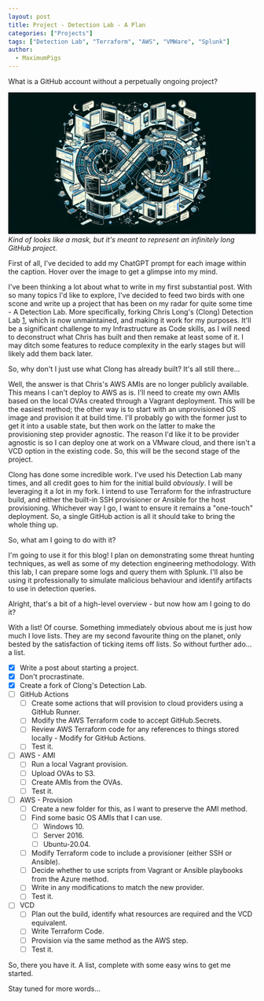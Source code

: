 ```yaml
---
layout: post
title: Project - Detection Lab - A Plan
categories: ["Projects"]
tags: ["Detection Lab", "Terraform", "AWS", "VMWare", "Splunk"]
author:
  - MaximumPigs
---
```


What is a GitHub account without a perpetually ongoing project?

![Infinite Project](/assets/images/infinite_github.webp "Please make me a picture that embodies a never-ending GitHub project. Do not include any words on the picture. Make sure it will look good against a black background and make it 1024wx512h pixels in size.")  
*Kind of looks like a mask, but it's meant to represent an infinitely long GitHub project.*

First of all, I've decided to add my ChatGPT prompt for each image within the caption. Hover over the image to get a glimpse into my mind.

I've been thinking a lot about what to write in my first substantial post. With so many topics I'd like to explore, I've decided to feed two birds with one scone and write up a project that has been on my radar for quite some time - A Detection Lab. More specifically, forking Chris Long's (Clong) Detection Lab [1], which is now unmaintained, and making it work for my purposes. It'll be a significant challenge to my Infrastructure as Code skills, as I will need to deconstruct what Chris has built and then remake at least some of it. I may ditch some features to reduce complexity in the early stages but will likely add them back later.

So, why don't I just use what Clong has already built? It's all still there...

Well, the answer is that Chris's AWS AMIs are no longer publicly available. This means I can't deploy to AWS as is. I'll need to create my own AMIs based on the local OVAs created through a Vagrant deployment. This will be the easiest method; the other way is to start with an unprovisioned OS image and provision it at build time. I'll probably go with the former just to get it into a usable state, but then work on the latter to make the provisioning step provider agnostic. The reason I'd like it to be provider agnostic is so I can deploy one at work on a VMware cloud, and there isn't a VCD option in the existing code. So, this will be the second stage of the project.

Clong has done some incredible work. I've used his Detection Lab many times, and all credit goes to him for the initial build *obviously*. I will be leveraging it a lot in my fork. I intend to use Terraform for the infrastructure build, and either the built-in SSH provisioner or Ansible for the host provisioning. Whichever way I go, I want to ensure it remains a "one-touch" deployment. So, a single GitHub action is all it should take to bring the whole thing up.

So, what am I going to do with it?

I'm going to use it for this blog! I plan on demonstrating some threat hunting techniques, as well as some of my detection engineering methodology. With this lab, I can prepare some logs and query them with Splunk. I'll also be using it professionally to simulate malicious behaviour and identify artifacts to use in detection queries.

Alright, that's a bit of a high-level overview - but now how am I going to do it?

With a list! Of course. Something immediately obvious about me is just how much I love lists. They are my second favourite thing on the planet, only bested by the satisfaction of ticking items off lists. So without further ado... a list.

- [X] Write a post about starting a project.
- [X] Don't procrastinate.
- [X] Create a fork of Clong's Detection Lab.
- [ ] GitHub Actions
  - [ ] Create some actions that will provision to cloud providers using a GitHub Runner.
  - [ ] Modify the AWS Terraform code to accept GitHub.Secrets.
  - [ ] Review AWS Terraform code for any references to things stored locally - Modify for GitHub Actions.
  - [ ] Test it.
- [ ] AWS - AMI
  - [ ] Run a local Vagrant provision.
  - [ ] Upload OVAs to S3.
  - [ ] Create AMIs from the OVAs.
  - [ ] Test it.
- [ ] AWS - Provision
  - [ ] Create a new folder for this, as I want to preserve the AMI method.
  - [ ] Find some basic OS AMIs that I can use.
      - [ ] Windows 10.
      - [ ] Server 2016.
      - [ ] Ubuntu-20.04.
  - [ ] Modify Terraform code to include a provisioner (either SSH or Ansible).
  - [ ] Decide whether to use scripts from Vagrant or Ansible playbooks from the Azure method.
  - [ ] Write in any modifications to match the new provider.
  - [ ] Test it.
- [ ] VCD
  - [ ] Plan out the build, identify what resources are required and the VCD equivalent.
  - [ ] Write Terraform Code.
  - [ ] Provision via the same method as the AWS step.
  - [ ] Test it.

So, there you have it. A list, complete with some easy wins to get me started.

Stay tuned for more words...

[1]: https://github.com/clong/DetectionLab "Clong's Detection Lab GitHub repository."